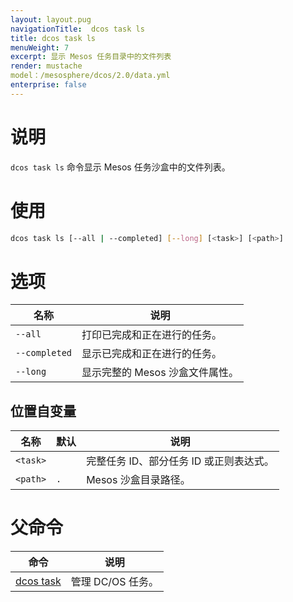 ```yaml
---
layout: layout.pug
navigationTitle:  dcos task ls
title: dcos task ls
menuWeight: 7
excerpt: 显示 Mesos 任务目录中的文件列表
render: mustache
model：/mesosphere/dcos/2.0/data.yml
enterprise: false
---
```


# 说明
`dcos task ls` 命令显示 Mesos 任务沙盒中的文件列表。

# 使用

```bash
dcos task ls [--all | --completed] [--long] [<task>] [<path>]
```

# 选项

| 名称 | 说明 |
|---------|-------------|
| `--all` | 打印已完成和正在进行的任务。|
| `--completed` | 显示已完成和正在进行的任务。|
| `--long` | 显示完整的 Mesos 沙盒文件属性。|

## 位置自变量

| 名称 | 默认 | 说明 |
|---------|-------------|-------------|
| `<task>` | | 完整任务 ID、部分任务 ID 或正则表达式。|
| `<path>` | `.` | Mesos 沙盒目录路径。 |

# 父命令

| 命令 | 说明 |
|---------|-------------|
| [dcos task](/mesosphere/dcos/2.0/cli/command-reference/dcos-task/) | 管理 DC/OS 任务。|
